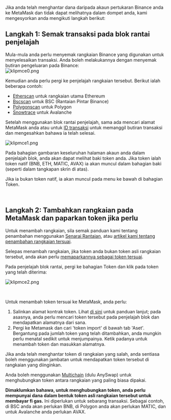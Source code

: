 Jika anda telah menghantar dana daripada akaun pertukaran Binance anda ke MetaMask dan tidak dapat melihatnya dalam dompet anda, kami mengesyorkan anda mengikuti langkah berikut:


**Langkah 1: Semak transaksi pada blok rantai penjelajah**
----------------------------------------------------------


Mula-mula anda perlu menyemak rangkaian Binance yang digunakan untuk menyelesaikan transaksi. Anda boleh melakukannya dengan menyemak butiran pengeluaran pada Binance:  
![klipmce0.png](https://support.metamask.io/hc/article_attachments/4416068979483/mceclip0.png)


Kemudian anda perlu pergi ke penjelajah rangkaian tersebut. Berikut ialah beberapa contoh:


* [Etherscan](https://etherscan.io/) untuk rangkaian utama Ethereum
* [Bscscan](https://bscscan.com/) untuk BSC (Rantaian Pintar Binance)
* [Polygonscan](https://polygonscan.com/) untuk Polygon
* [Snowtrace](https://snowtrace.io/) untuk Avalanche


Setelah menggunakan blok rantai penjelajah, sama ada mencari alamat MetaMask anda atau untuk [ID transaksi](https://support.metamask.io/hc/en-us/articles/4413442094235) untuk memanggil butiran transaksi dan mengesahkan bahawa ia telah selesai. 


![klipmce1.png](https://support.metamask.io/hc/article_attachments/4416075037595/mceclip1.png)


Pada bahagian gambaran keseluruhan halaman akaun anda dalam penjelajah blok, anda akan dapat melihat baki token anda. Jika token ialah token natif (BNB, ETH, MATIC, AVAX) ia akan muncul dalam bahagian baki (seperti dalam tangkapan skrin di atas).


Jika ia bukan token natif, ia akan muncul pada menu ke bawah di bahagian Token.


 


**Langkah 2: Tambahkan rangkaian pada MetaMask dan paparkan token jika perlu**
------------------------------------------------------------------------------


Untuk menambah rangkaian, sila semak panduan kami tentang penambahan menggunakan [Senarai Rantaian](https://support.metamask.io/hc/en-us/articles/360058992772-Add-a-network-using-Chainlist-Extension-or-Mobile-), atau [artikel kami tentang penambahan rangkaian tersuai](https://support.metamask.io/hc/en-us/articles/360043227612-How-to-add-a-custom-network-RPC).


Selepas menambah rangkaian, jika token anda bukan token asli rangkaian tersebut, anda akan perlu [memaparkannya sebagai token tersuai](https://support.metamask.io/hc/en-us/articles/360015489031-How-to-add-unlisted-tokens-custom-tokens-in-MetaMask). 


Pada penjelajah blok rantai, pergi ke bahagian Token dan klik pada token yang telah diterima: 


![klipmce2.png](https://support.metamask.io/hc/article_attachments/4416075047451/mceclip2.png)


 


Untuk menambah token tersuai ke MetaMask, anda perlu:


1. Salinkan alamat kontrak token. Lihat [di sini](https://support.metamask.io/hc/en-us/articles/360015488811-What-is-a-Token-Contract-Address-) untuk panduan lanjut; pada asasnya, anda perlu mencari token tersebut pada penjelajah blok dan mendapatkan alamatnya dari sana.
2. Pergi ke Metamask dan cari 'token import' di bawah tab 'Aset'. Bergantung pada jumlah token yang telah ditambahkan, anda mungkin perlu menatal sedikit untuk menjumpainya. Ketik padanya untuk menambah token dan masukkan alamatnya.


Jika anda telah menghantar token di rangkaian yang salah, anda sentiasa boleh menggunakan jambatan untuk mendapatkan token tersebut di rangkaian yang diinginkan.


Anda boleh menggunakan [Multichain](https://multichain.org/) (dulu AnySwap) untuk menghubungkan token antara rangkaian yang paling biasa dipakai.


**Dimaklumkan bahawa, untuk menghubungkan token, anda perlu mempunyai dana dalam bentuk token asli rangkaian tersebut untuk membayar fi gas.** Ini diperlukan untuk sebarang transaksi. Sebagai contoh, di BSC anda akan perlukan BNB, di Polygon anda akan perlukan MATIC, dan untuk Avalanche anda perlukan AVAX. 

